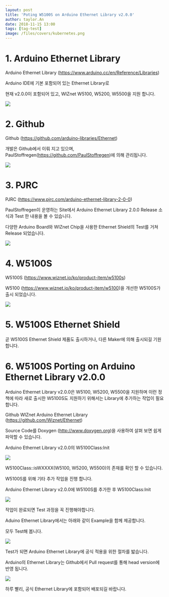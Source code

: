 ```yaml
---
layout: post
title: 'Poting W5100S on Arduino Ethernet Library v2.0.0'
author: taylor.An
date: 2018-11-15 13:00
tags: [tag-test]
image: /files/covers/kubernetes.png
---
```

# 1. Arduino Ethernet Library

Arduino Ethernet Library (https://www.arduino.cc/en/Reference/Libraries)

Arduino IDE에 기본 포함되어 있는 Ethernet Library로

현재 v2.0.0이 포함되어 있고, WIZnet W5100, W5200, W5500을 지원 합니다.

![](/files/_posts/2018-11-15/ArduinoEthernetLibrary.png)

# 2. Github

Github (https://github.com/arduino-libraries/Ethernet)

개발은 Github에서 이뤄 지고 있으며, PaulStoffregen(https://github.com/PaulStoffregen)에 의해 관리됩니다.

![](/files/_posts/2018-11-15/Github.png)

# 3. PJRC

PJRC (https://www.pjrc.com/arduino-ethernet-library-2-0-0)

PaulStoffregen이 운영하는 Site에서 Arduino Ethernet Library 2.0.0 Release 소식과 Test 한 내용을 볼 수 있습니다.

다양한 Arduino Board와 WIZnet Chip을 사용한 Ethernet Shield의 Test를 거쳐 Release 되었습니다.

![](/files/_posts/2018-11-15/PJRC.jpg)

# 4. W5100S

W5100S (https://www.wiznet.io/ko/product-item/w5100s)

W5100 (https://www.wiznet.io/ko/product-item/w5100)을 개선한 W5100S가 출시 되었습니다.

![](/files/_posts/2018-11-15/W5100S.png)

# 5. W5100S Ethernet Shield

곧 W5100S Ethernet Shield 제품도 출시하거나, 다른 Maker에 의해 출시되길 기원합니다.


# 6. W5100S Porting on Arduino Ethernet Library v2.0.0

Arduino Ethernet Library v2.0.0은 W5100, W5200, W5500을 지원하며 이런 정책에 따라 새로 출시한 W5100S도 지원하기 위해서는 Library에 추가하는 작업이 필요 합니다.

Github WIZnet Arduino Ethernet Library (https://github.com/Wiznet/Ethernet)

Source Code를 Doxygen (http://www.doxygen.org)을 사용하여 살펴 보면 쉽게 파악할 수 있습니다.

Arduino Ethernet Library v2.0.0의 W5100Class:Init

![](/files/_posts/2018-11-15/W5100Class-Init.png)

W5100Class::isWXXXX(W5100, W5200, W5500)의 존재를 확인 할 수 있습니다.

W5100S를 위해 기타 추가 작업을 진행 합니다.

Arduino Ethernet Library v2.0.0에 W5100S를 추가한 후 W5100Class:Init

![](/files/_posts/2018-11-15/W5100Class-Init-Added-W5100S.jpg)

작업이 완료되면 Test 과정을 꼭 진행해야합니다.

Aduino Ethernet Library에서는 아래와 같이 Example을 함께 제공합니다.

모두 Test해 봅니다.

![](/files/_posts/2018-11-15/Examples.png)

Test가 되면 Arduino Ethernet Library에 공식 적용을 위한 절차를 밟습니다.

Arduino의 Ethernet Library는 Github에서 Pull request를 통해 head version에 반영 됩니다.

![](/files/_posts/2018-11-15/PullRequest.png)

하루 빨리, 공식 Ethernet Library에 포함되어 배포되길 바랍니다.